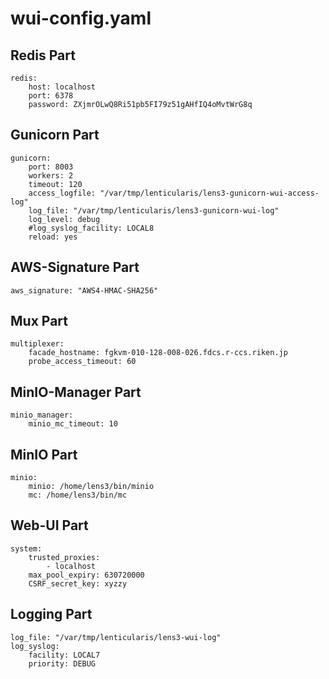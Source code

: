 # wui-config.yaml

## Redis Part

```
redis:
    host: localhost
    port: 6378
    password: ZXjmrOLwQ8Ri51pb5FI79z51gAHfIQ4oMvtWrG8q
```

## Gunicorn Part

```
gunicorn:
    port: 8003
    workers: 2
    timeout: 120
    access_logfile: "/var/tmp/lenticularis/lens3-gunicorn-wui-access-log"
    log_file: "/var/tmp/lenticularis/lens3-gunicorn-wui-log"
    log_level: debug
    #log_syslog_facility: LOCAL8
    reload: yes
```

## AWS-Signature Part

```
aws_signature: "AWS4-HMAC-SHA256"
```

## Mux Part

```
multiplexer:
    facade_hostname: fgkvm-010-128-008-026.fdcs.r-ccs.riken.jp
    probe_access_timeout: 60
```

## MinIO-Manager Part

```
minio_manager:
    minio_mc_timeout: 10
```

## MinIO Part

```
minio:
    minio: /home/lens3/bin/minio
    mc: /home/lens3/bin/mc
```

## Web-UI Part

```
system:
    trusted_proxies:
        - localhost
    max_pool_expiry: 630720000
    CSRF_secret_key: xyzzy
```

## Logging Part

```
log_file: "/var/tmp/lenticularis/lens3-wui-log"
log_syslog:
    facility: LOCAL7
    priority: DEBUG
```
